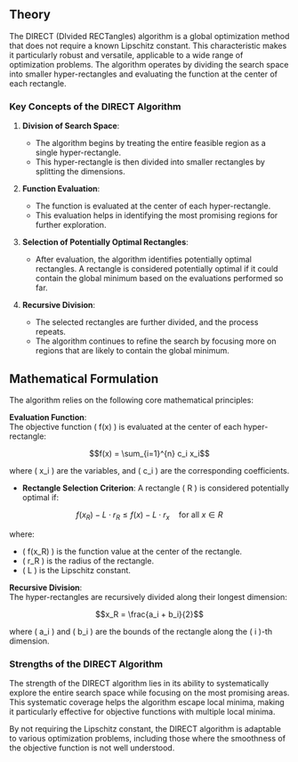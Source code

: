 ## Theory

The DIRECT (DIvided RECTangles) algorithm is a global optimization method that does not require a known Lipschitz constant. This characteristic makes it particularly robust and versatile, applicable to a wide range of optimization problems. The algorithm operates by dividing the search space into smaller hyper-rectangles and evaluating the function at the center of each rectangle.

### Key Concepts of the DIRECT Algorithm

1. **Division of Search Space**:
   - The algorithm begins by treating the entire feasible region as a single hyper-rectangle.
   - This hyper-rectangle is then divided into smaller rectangles by splitting the dimensions.

2. **Function Evaluation**:
   - The function is evaluated at the center of each hyper-rectangle.
   - This evaluation helps in identifying the most promising regions for further exploration.

3. **Selection of Potentially Optimal Rectangles**:
   - After evaluation, the algorithm identifies potentially optimal rectangles. A rectangle is considered potentially optimal if it could contain the global minimum based on the evaluations performed so far.

4. **Recursive Division**:
   - The selected rectangles are further divided, and the process repeats.
   - The algorithm continues to refine the search by focusing more on regions that are likely to contain the global minimum.

## Mathematical Formulation
The algorithm relies on the following core mathematical principles:

**Evaluation Function**:  
The objective function \( f(x) \) is evaluated at the center of each hyper-rectangle:

```math
f(x) = \sum_{i=1}^{n} c_i x_i
```

where \( x_i \) are the variables, and \( c_i \) are the corresponding coefficients.

- **Rectangle Selection Criterion**:
  A rectangle \( R \) is considered potentially optimal if:
```math
  f(x_R) - L \cdot r_R \leq f(x) - L \cdot r_x \quad \text{for all } x \in R
```
  where:
  - \( f(x_R) \) is the function value at the center of the rectangle.
  - \( r_R \) is the radius of the rectangle.
  - \( L \) is the Lipschitz constant.

**Recursive Division**:  
The hyper-rectangles are recursively divided along their longest dimension:

```math
x_R = \frac{a_i + b_i}{2}
```

where \( a_i \) and \( b_i \) are the bounds of the rectangle along the \( i \)-th dimension.


### Strengths of the DIRECT Algorithm

The strength of the DIRECT algorithm lies in its ability to systematically explore the entire search space while focusing on the most promising areas. This systematic coverage helps the algorithm escape local minima, making it particularly effective for objective functions with multiple local minima.

By not requiring the Lipschitz constant, the DIRECT algorithm is adaptable to various optimization problems, including those where the smoothness of the objective function is not well understood.
